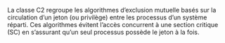 La classe C2 regroupe les algorithmes d’exclusion mutuelle basés sur la circulation d’un jeton (ou privilège) entre les processus d’un système réparti. Ces algorithmes évitent l’accès concurrent à une section critique (SC) en s’assurant qu’un seul processus possède le jeton à la fois.



